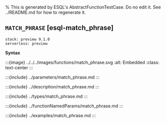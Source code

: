 % This is generated by ESQL's AbstractFunctionTestCase. Do no edit it. See ../README.md for how to regenerate it.

## `MATCH_PHRASE` [esql-match_phrase]
```{applies_to}
stack: preview 9.1.0
serverless: preview
```

**Syntax**

:::{image} ../../../images/functions/match_phrase.svg
:alt: Embedded
:class: text-center
:::


:::{include} ../parameters/match_phrase.md
:::

:::{include} ../description/match_phrase.md
:::

:::{include} ../types/match_phrase.md
:::

:::{include} ../functionNamedParams/match_phrase.md
:::

:::{include} ../examples/match_phrase.md
:::

